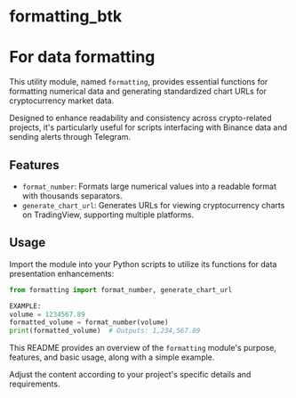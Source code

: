 # formatting_btk
# For data formatting

This utility module, named `formatting`, provides essential functions for formatting numerical data and generating standardized chart URLs for cryptocurrency market data. 

Designed to enhance readability and consistency across crypto-related projects, it's particularly useful for scripts interfacing with Binance data and sending alerts through Telegram.

## Features

- `format_number`: Formats large numerical values into a readable format with thousands separators.
- `generate_chart_url`: Generates URLs for viewing cryptocurrency charts on TradingView, supporting multiple platforms.

## Usage

Import the module into your Python scripts to utilize its functions for data presentation enhancements:

```python
from formatting import format_number, generate_chart_url

EXAMPLE:
volume = 1234567.89
formatted_volume = format_number(volume)
print(formatted_volume)  # Outputs: 1,234,567.89
```

This README provides an overview of the `formatting` module's purpose, features, and basic usage, along with a simple example.

Adjust the content according to your project's specific details and requirements.

